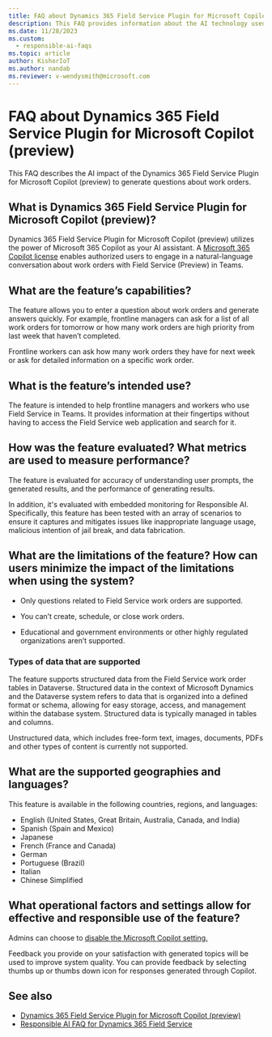```yaml
---
title: FAQ about Dynamics 365 Field Service Plugin for Microsoft Copilot (preview)
description: This FAQ provides information about the AI technology used in the Dynamics 365 Field Service Plugin for Microsoft Copilot (preview), along with key considerations and details about how the AI is used, how it was tested and evaluated, and any specific limitations.
ms.date: 11/28/2023
ms.custom: 
  - responsible-ai-faqs
ms.topic: article
author: KishorIoT
ms.author: nandab
ms.reviewer: v-wendysmith@microsoft.com
---
```


# FAQ about Dynamics 365 Field Service Plugin for Microsoft Copilot (preview)

This FAQ describes the AI impact of the Dynamics 365 Field Service Plugin for Microsoft Copilot (preview) to generate questions about work orders.

## What is Dynamics 365 Field Service Plugin for Microsoft Copilot (preview)?

Dynamics 365 Field Service Plugin for Microsoft Copilot (preview) utilizes the power of Microsoft 365 Copilot as your AI assistant. A [Microsoft 365 Copilot license](/microsoft-365-copilot/microsoft-365-copilot-setup#manage-licenses-for-copilot) enables authorized users to engage in a natural-language conversation about work orders with Field Service (Preview) in Teams.  

## What are the feature’s capabilities?

The feature allows you to enter a question about work orders and generate answers quickly. For example, frontline managers can ask for a list of all work orders for tomorrow or how many work orders are high priority from last week that haven’t completed.  

Frontline workers can ask how many work orders they have for next week or ask for detailed information on a specific work order.

## What is the feature’s intended use?

The feature is intended to help frontline managers and workers who use Field Service in Teams. It provides information at their fingertips without having to access the Field Service web application and search for it.  

## How was the feature evaluated? What metrics are used to measure performance?

The feature is evaluated for accuracy of understanding user prompts, the generated results, and the performance of generating results.

In addition, it's evaluated with embedded monitoring for Responsible AI. Specifically, this feature has been tested with an array of scenarios to ensure it captures and mitigates issues like inappropriate language usage, malicious intention of jail break, and data fabrication.

## What are the limitations of the feature? How can users minimize the impact of the limitations when using the system?

- Only questions related to Field Service work orders are supported.  

- You can’t create, schedule, or close work orders.

- Educational and government environments or other highly regulated organizations aren’t supported.

### Types of data that are supported

The feature supports structured data from the Field Service work order tables in Dataverse. Structured data in the context of Microsoft Dynamics and the Dataverse system refers to data that is organized into a defined format or schema, allowing for easy storage, access, and management within the database system. Structured data is typically managed in tables and columns.

Unstructured data, which includes free-form text, images, documents, PDFs and other types of content is currently not supported.

## What are the supported geographies and languages?

This feature is available in the following countries, regions, and languages:

- English (United States, Great Britain, Australia, Canada, and India)
- Spanish (Spain and Mexico)
- Japanese
- French (France and Canada)
- German
- Portuguese (Brazil)
- Italian
- Chinese Simplified

## What operational factors and settings allow for effective and responsible use of the feature?

Admins can choose to [disable the Microsoft Copilot setting.](/microsoft-copilot-studio/copilot-plugins-overview#enable-the-microsoft-365-copilot-setting-admin)

Feedback you provide on your satisfaction with generated topics will be used to improve system quality. You can provide feedback by selecting thumbs up or thumbs down icon for responses generated through Copilot.

## See also

- [Dynamics 365 Field Service Plugin for Microsoft Copilot (preview)](flw-m365-chat.md)
- [Responsible AI FAQ for Dynamics 365 Field Service](responsible-ai-overview.md)